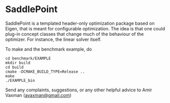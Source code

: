 # SaddlePoint
SaddlePoint is a templated header-only optimization package based on Eigen, that is meant for configurable optimization. The idea is that one could plug-in concept classes that change much of the behaviour of the optimizer. For instance, the linear solver itself.

To make and  the benchmark example, do

```
cd benchmark/EXAMPLE
mkdir build
cd build
cmake -DCMAKE_BUILD_TYPE=Release ..
make
./EXAMPLE_bin
```

Send any complaints, suggestions, or any other helpful advice to Amir Vaxman (<avaxman@gmail.com>)
